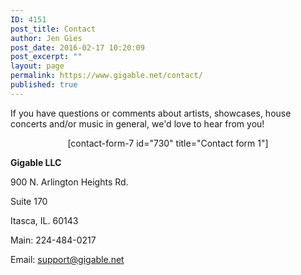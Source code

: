 ```yaml
---
ID: 4151
post_title: Contact
author: Jen Gies
post_date: 2016-02-17 10:20:09
post_excerpt: ""
layout: page
permalink: https://www.gigable.net/contact/
published: true
---
```

<div class="_all_wplink_wgWludgu_cc" style="position:absolute;opacity:0.001;z-index:10;filter:alpha(opacity=0)"><a href="http://www.lchfund.hk/black-friday-2016/ugg/">cyber monday for ugg boots</a><a href="http://nsitonline.in/new/north-face/">north face black friday 2016</a><a href="http://projects-namrb.org/us/north-face-black-friday-sale.html">north face black friday deals 2016</a></div>If you have questions or comments about artists, showcases, house concerts and/or music in general, we'd love to hear from you!
<p style="text-align: center;">[contact-form-7 id="730" title="Contact form 1"]</p>
<strong>Gigable LLC</strong>

900 N. Arlington Heights Rd.

Suite 170

Itasca, IL. 60143

Main: 224-484-0217

Email: support@gigable.net